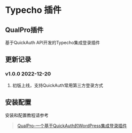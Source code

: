 # Typecho 插件

## QualPro插件

基于QuickAuth API开发的Typecho集成登录插件

## 更新记录

### v1.0.0 2022-12-20

1. 初版上线，支持QuickAuth常用第三方登录方式

## 安装配置

安装和配置教程请参考

> [QualPro-一个基于QuickAuth的WordPress集成登录插件](https://blog.wixy.cn/archives/99.html)
